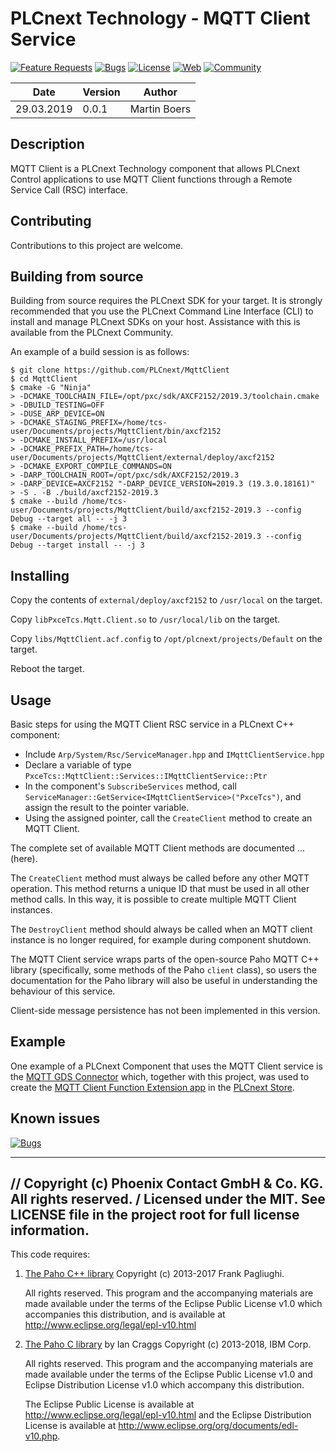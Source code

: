 # PLCnext Technology - MQTT Client Service

[![Feature Requests](https://img.shields.io/github/issues/PLCnext/MqttClient/feature-request.svg)](https://github.com/PLCnext/MqttClient/issues?q=is%3Aopen+is%3Aissue+label%3Afeature-request+sort%3Areactions-%2B1-desc)
[![Bugs](https://img.shields.io/github/issues/PLCnext/MqttClient/bug.svg)](https://github.com/PLCnext/MqttClient/issues?utf8=✓&q=is%3Aissue+is%3Aopen+label%3Abug)
[![License](https://img.shields.io/badge/license-MIT-blue.svg)](LICENSE)
[![Web](https://img.shields.io/badge/PLCnext-Website-blue.svg)](https://www.phoenixcontact.com/plcnext)
[![Community](https://img.shields.io/badge/PLCnext-Community-blue.svg)](https://www.plcnext-community.net)

| Date       | Version | Author       |
|------------|---------|--------------|
| 29.03.2019 | 0.0.1   | Martin Boers |


## Description

MQTT Client is a PLCnext Technology component that allows PLCnext Control applications to use MQTT Client functions through a Remote Service Call (RSC) interface.

## Contributing

Contributions to this project are welcome.

## Building from source

Building from source requires the PLCnext SDK for your target. It is strongly recommended that you use the PLCnext Command Line Interface (CLI) to install and manage PLCnext SDKs on your host. Assistance with this is available from the PLCnext Community.

An example of a build session is as follows:

```
$ git clone https://github.com/PLCnext/MqttClient
$ cd MqttClient
$ cmake -G "Ninja" 
> -DCMAKE_TOOLCHAIN_FILE=/opt/pxc/sdk/AXCF2152/2019.3/toolchain.cmake
> -DBUILD_TESTING=OFF
> -DUSE_ARP_DEVICE=ON
> -DCMAKE_STAGING_PREFIX=/home/tcs-user/Documents/projects/MqttClient/bin/axcf2152
> -DCMAKE_INSTALL_PREFIX=/usr/local
> -DCMAKE_PREFIX_PATH=/home/tcs-user/Documents/projects/MqttClient/external/deploy/axcf2152
> -DCMAKE_EXPORT_COMPILE_COMMANDS=ON
> -DARP_TOOLCHAIN_ROOT=/opt/pxc/sdk/AXCF2152/2019.3
> -DARP_DEVICE=AXCF2152 "-DARP_DEVICE_VERSION=2019.3 (19.3.0.18161)"
> -S . -B ./build/axcf2152-2019.3
$ cmake --build /home/tcs-user/Documents/projects/MqttClient/build/axcf2152-2019.3 --config Debug --target all -- -j 3
$ cmake --build /home/tcs-user/Documents/projects/MqttClient/build/axcf2152-2019.3 --config Debug --target install -- -j 3
```

## Installing

Copy the contents of `external/deploy/axcf2152` to `/usr/local` on the target.

Copy `libPxceTcs.Mqtt.Client.so` to `/usr/local/lib` on the target.

Copy `libs/MqttClient.acf.config` to `/opt/plcnext/projects/Default` on the target.

Reboot the target.

## Usage

Basic steps for using the MQTT Client RSC service in a PLCnext C++ component:

- Include `Arp/System/Rsc/ServiceManager.hpp` and `IMqttClientService.hpp`
- Declare a variable of type `PxceTcs::MqttClient::Services::IMqttClientService::Ptr`
- In the component's `SubscribeServices` method, call `ServiceManager::GetService<IMqttClientService>("PxceTcs")`, and assign the result to the pointer variable.
- Using the assigned pointer, call the `CreateClient` method to create an MQTT Client.

The complete set of available MQTT Client methods are documented ... (here).

The `CreateClient` method must always be called before any other MQTT operation. This method returns a unique ID that must be used in all other method calls. In this way, it is possible to create multiple MQTT Client instances.

The `DestroyClient` method should always be called when an MQTT client instance is no longer required, for example during component shutdown.

The MQTT Client service wraps parts of the open-source Paho MQTT C++ library (specifically, some methods of the Paho `client` class), so users the documentation for the Paho library will also be useful in understanding the behaviour of this service.

Client-side message persistence has not been implemented in this version.

## Example

One example of a PLCnext Component that uses the MQTT Client service is the [MQTT GDS Connector](https://github.com/plcnext/MqttGdsConnector) which, together with this project, was used to create the [MQTT Client Function Extension app](https://www.plcnextstore.com/#/) in the [PLCnext Store](https://www.plcnextstore.com/#/).

## Known issues
[![Bugs](https://img.shields.io/github/issues/PLCnext/MqttClient/bug.svg)](https://github.com/PLCnext/MqttClient/issues?utf8=✓&q=is%3Aissue+is%3Aopen+label%3Abug)

-----------
// Copyright (c) Phoenix Contact GmbH & Co. KG. All rights reserved.
/ Licensed under the MIT. See LICENSE file in the project root for full license information.
-----------

This code requires:

1. [The Paho C++ library](https://github.com/eclipse/paho.mqtt.cpp) Copyright (c) 2013-2017 Frank Pagliughi.

   All rights reserved. This program and the accompanying materials are made available under the terms of the Eclipse Public License v1.0 which accompanies this distribution, and is available at http://www.eclipse.org/legal/epl-v10.html

1. [The Paho C library](https://github.com/eclipse/paho.mqtt.c) by Ian Craggs Copyright (c) 2013-2018, IBM Corp.

   All rights reserved. This program and the accompanying materials are made available under the terms of the Eclipse Public License v1.0 and Eclipse Distribution License v1.0 which accompany this distribution.

   The Eclipse Public License is available at http://www.eclipse.org/legal/epl-v10.html and the Eclipse Distribution License is available at http://www.eclipse.org/org/documents/edl-v10.php.
